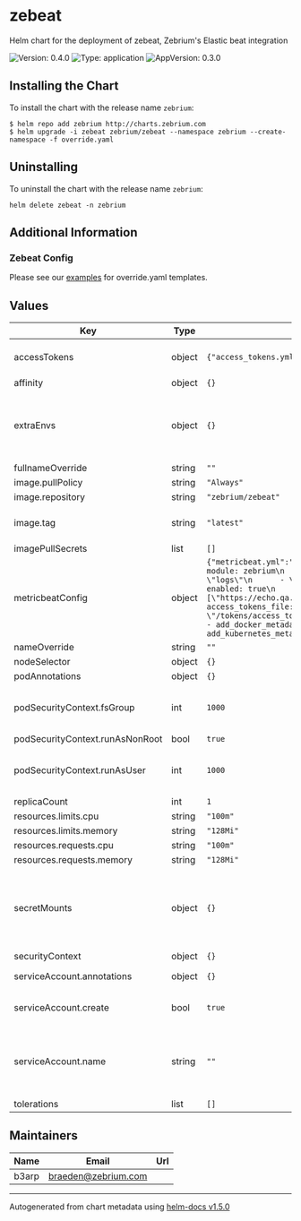 # zebeat

Helm chart for the deployment of zebeat, Zebrium's Elastic beat integration

![Version: 0.4.0](https://img.shields.io/badge/Version-0.4.0-informational?style=flat-square) ![Type: application](https://img.shields.io/badge/Type-application-informational?style=flat-square) ![AppVersion: 0.3.0](https://img.shields.io/badge/AppVersion-0.3.0-informational?style=flat-square)

## Installing the Chart

To install the chart with the release name `zebrium`:

```console
$ helm repo add zebrium http://charts.zebrium.com
$ helm upgrade -i zebeat zebrium/zebeat --namespace zebrium --create-namespace -f override.yaml
```

## Uninstalling
To uninstall the chart with the release name `zebrium`:
```console
helm delete zebeat -n zebrium
```

## Additional Information
### Zebeat Config
Please see our [examples](examples/) for override.yaml templates.

## Values

| Key | Type | Default | Description |
|-----|------|---------|-------------|
| accessTokens | object | `{"access_tokens.yml":""}` | Map of access tokens for Zebrium Deployments |
| affinity | object | `{}` |  |
| extraEnvs | object | `{}` | Additional Env Vars to inject into the container.  See values.yaml for elasticsearch example |
| fullnameOverride | string | `""` |  |
| image.pullPolicy | string | `"Always"` |  |
| image.repository | string | `"zebrium/zebeat"` |  |
| image.tag | string | `"latest"` | Overrides the image tag whose default is the chart appVersion. |
| imagePullSecrets | list | `[]` |  |
| metricbeatConfig | object | `{"metricbeat.yml":"metricbeat.modules:\n  - module: zebrium\n    metricsets:\n      - \"logs\"\n      - \"detections\"\n    enabled: true\n    period: 10s\n    hosts: [\"https://echo.qa.zebrium.com\"]\n    access_tokens_file: \"/tokens/access_tokens.yml\"\nprocessors:\n  - add_docker_metadata: ~\n  - add_kubernetes_metadata: ~\n"}` | Metricbeat Confiugration. Hosts must match all host mapped in .Values.accessTokens |
| nameOverride | string | `""` |  |
| nodeSelector | object | `{}` |  |
| podAnnotations | object | `{}` |  |
| podSecurityContext.fsGroup | int | `1000` | default's to 1000 for zbeat user configured on container |
| podSecurityContext.runAsNonRoot | bool | `true` |  |
| podSecurityContext.runAsUser | int | `1000` | default's to 1000 for zbeat user configured on container |
| replicaCount | int | `1` |  |
| resources.limits.cpu | string | `"100m"` |  |
| resources.limits.memory | string | `"128Mi"` |  |
| resources.requests.cpu | string | `"100m"` |  |
| resources.requests.memory | string | `"128Mi"` |  |
| secretMounts | object | `{}` | A list of secrets and their paths to mount inside the pod This is useful for mounting certificates for security other sensitive values |
| securityContext | object | `{}` |  |
| serviceAccount.annotations | object | `{}` | Annotations to add to the service account |
| serviceAccount.create | bool | `true` | Specifies whether a service account should be created |
| serviceAccount.name | string | `""` | The name of the service account to use. If not set and create is true, a name is generated using the fullname template |
| tolerations | list | `[]` |  |

## Maintainers

| Name | Email | Url |
| ---- | ------ | --- |
| b3arp | braeden@zebrium.com |  |

----------------------------------------------
Autogenerated from chart metadata using [helm-docs v1.5.0](https://github.com/norwoodj/helm-docs/releases/v1.5.0)